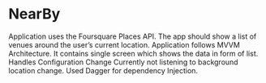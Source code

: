 # NearBy
Application uses the Foursquare Places API.
The app should show a list of venues around the user’s current location.
Application follows MVVM Architecture.
It contains single screen which shows the data in form of list.
Handles Configuration Change
Currently not listening to background location change.
Used Dagger for dependency Injection.
